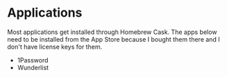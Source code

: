 # Applications

Most applications get installed through Homebrew Cask. The apps below need to be installed from the App Store because I bought them there and I don't have license keys for them.

- 1Password
- Wunderlist
